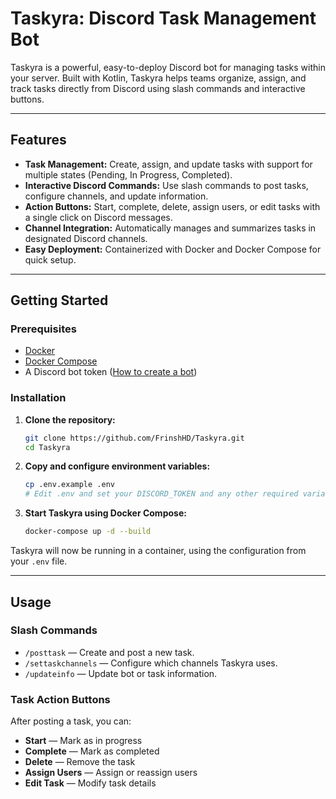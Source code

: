 # Taskyra: Discord Task Management Bot

Taskyra is a powerful, easy-to-deploy Discord bot for managing tasks within your server. Built with Kotlin,
Taskyra helps teams organize, assign, and track tasks directly from Discord using slash commands and interactive
buttons.

---

## Features

- **Task Management:** Create, assign, and update tasks with support for multiple states (Pending, In Progress,
  Completed).
- **Interactive Discord Commands:** Use slash commands to post tasks, configure channels, and update information.
- **Action Buttons:** Start, complete, delete, assign users, or edit tasks with a single click on Discord messages.
- **Channel Integration:** Automatically manages and summarizes tasks in designated Discord channels.
- **Easy Deployment:** Containerized with Docker and Docker Compose for quick setup.

---

## Getting Started

### Prerequisites

- [Docker](https://www.docker.com/get-started)
- [Docker Compose](https://docs.docker.com/compose/)
- A Discord bot token ([How to create a bot](https://discord.com/developers/applications))

### Installation

1. **Clone the repository:**
   ```sh
   git clone https://github.com/FrinshHD/Taskyra.git
   cd Taskyra
   ```

2. **Copy and configure environment variables:**
   ```sh
   cp .env.example .env
   # Edit .env and set your DISCORD_TOKEN and any other required variables
   ```

3. **Start Taskyra using Docker Compose:**
   ```sh
   docker-compose up -d --build
   ```

Taskyra will now be running in a container, using the configuration from your `.env` file.

---

## Usage

### Slash Commands

- `/posttask` — Create and post a new task.
- `/settaskchannels` — Configure which channels Taskyra uses.
- `/updateinfo` — Update bot or task information.

### Task Action Buttons

After posting a task, you can:

- **Start** — Mark as in progress
- **Complete** — Mark as completed
- **Delete** — Remove the task
- **Assign Users** — Assign or reassign users
- **Edit Task** — Modify task details

